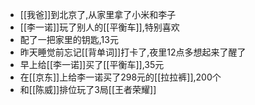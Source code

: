 - [[我爸]]到北京了,从家里拿了小米和李子
- [[李一诺]]玩了别人的[[平衡车]],特别喜欢
- 配了一把家里的钥匙,13元
- 昨天睡觉前忘记[[背单词]]打卡了,夜里12点多想起来了醒了
- 早上给[[李一诺]]买了[[平衡车]],35元
- 在[[京东]]上给李一诺买了298元的[[拉拉裤]],200个
- 和[[陈威]]排位玩了3局[[王者荣耀]]
